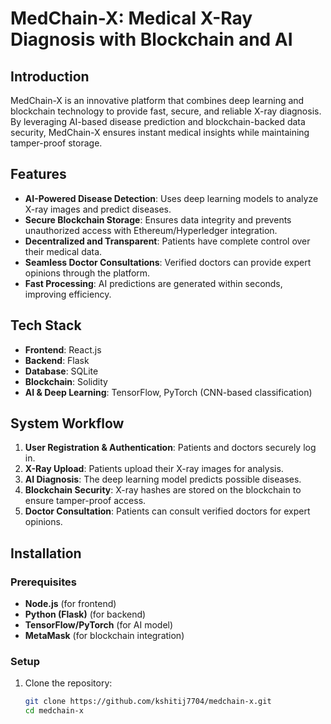 # MedChain-X: Medical X-Ray Diagnosis with Blockchain and AI

## Introduction
MedChain-X is an innovative platform that combines deep learning and blockchain technology to provide fast, secure, and reliable X-ray diagnosis. By leveraging AI-based disease prediction and blockchain-backed data security, MedChain-X ensures instant medical insights while maintaining tamper-proof storage. 

## Features
- **AI-Powered Disease Detection**: Uses deep learning models to analyze X-ray images and predict diseases.
- **Secure Blockchain Storage**: Ensures data integrity and prevents unauthorized access with Ethereum/Hyperledger integration.
- **Decentralized and Transparent**: Patients have complete control over their medical data.
- **Seamless Doctor Consultations**: Verified doctors can provide expert opinions through the platform.
- **Fast Processing**: AI predictions are generated within seconds, improving efficiency.

## Tech Stack
- **Frontend**: React.js  
- **Backend**: Flask
- **Database**: SQLite 
- **Blockchain**: Solidity  
- **AI & Deep Learning**: TensorFlow, PyTorch (CNN-based classification)  

## System Workflow
1. **User Registration & Authentication**: Patients and doctors securely log in.  
2. **X-Ray Upload**: Patients upload their X-ray images for analysis.  
3. **AI Diagnosis**: The deep learning model predicts possible diseases.  
4. **Blockchain Security**: X-ray hashes are stored on the blockchain to ensure tamper-proof access.  
5. **Doctor Consultation**: Patients can consult verified doctors for expert opinions.  

## Installation
### Prerequisites
- **Node.js** (for frontend)
- **Python (Flask)** (for backend)
- **TensorFlow/PyTorch** (for AI model)
- **MetaMask** (for blockchain integration)

### Setup
1. Clone the repository:  
   ```sh
   git clone https://github.com/kshitij7704/medchain-x.git
   cd medchain-x
